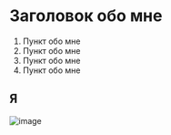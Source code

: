 # Заголовок обо мне

1. Пункт обо мне
2. Пункт обо мне
3. Пункт обо мне
4. Пункт обо мне

## Я
![image](https://github.com/Te1epuzik/git-homework-last/assets/72049431/b98bfcc8-f4d2-4cc7-9ea1-5a56e6001f70)
